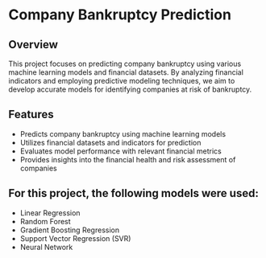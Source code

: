 # Company Bankruptcy Prediction

## Overview

This project focuses on predicting company bankruptcy using various machine learning models and financial datasets. By analyzing financial indicators and employing predictive modeling techniques, we aim to develop accurate models for identifying companies at risk of bankruptcy.

## Features

- Predicts company bankruptcy using machine learning models
- Utilizes financial datasets and indicators for prediction
- Evaluates model performance with relevant financial metrics
- Provides insights into the financial health and risk assessment of companies

## For this project, the following models were used:

- Linear Regression
- Random Forest
- Gradient Boosting Regression
- Support Vector Regression (SVR)
- Neural Network
